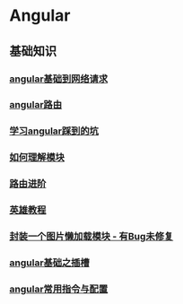 # Angular
## 基础知识
### [angular基础到网络请求](angular之路)
### [angular路由](angular路由)
### [学习angular踩到的坑](学习angular踩到的坑)
### [如何理解模块](如何理解模块)
### [路由进阶](路由进阶)
### [英雄教程](英雄教程)
### [封装一个图片懒加载模块 - 有Bug未修复](封装一个图片懒加载指令)
### [angular基础之插槽](angular基础-2)
### [angular常用指令与配置](angular常用指令与配置)